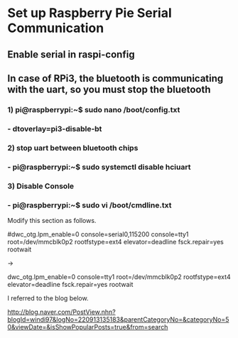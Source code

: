 # Set up Raspberry Pie Serial Communication
## Enable serial in raspi-config
## In case of RPi3, the bluetooth is communicating with the uart, so you must stop the bluetooth
### 1) pi@raspberrypi:~$ sudo nano /boot/config.txt
###    - dtoverlay=pi3-disable-bt
### 2) stop uart between bluetooth chips
###    - pi@raspberrypi:~$ sudo systemctl disable hciuart
### 3) Disable Console
###   - pi@raspberrypi:~$ sudo vi /boot/cmdline.txt

Modify this section as follows.

#dwc_otg.lpm_enable=0 console=serial0,115200 console=tty1 root=/dev/mmcblk0p2 rootfstype=ext4 elevator=deadline fsck.repair=yes rootwait

->

dwc_otg.lpm_enable=0 console=tty1 root=/dev/mmcblk0p2 rootfstype=ext4 elevator=deadline fsck.repair=yes rootwait

I referred to the blog below.

http://blog.naver.com/PostView.nhn?blogId=windi97&logNo=220913135183&parentCategoryNo=&categoryNo=50&viewDate=&isShowPopularPosts=true&from=search
